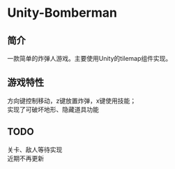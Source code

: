 # Unity-Bomberman
## 简介
一款简单的炸弹人游戏。主要使用Unity的tilemap组件实现。  
## 游戏特性
方向键控制移动，z键放置炸弹，x键使用技能；  
实现了可破坏地形、隐藏道具功能  
## TODO
关卡、敌人等待实现  
近期不再更新

